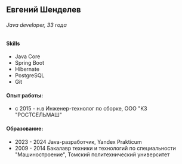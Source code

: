 ## Евгений Шенделев
###### Java developer, 33 года
  
#### Skills

- Java Core
- Spring Boot
- Hibernate
- PostgreSQL
- Git
  
####  Опыт работы: 
- с 2015 - н.в Инженер-технолог по сборке, ООО "КЗ "РОСТСЕЛЬМАШ"

#### Образование:

- 2023 - 2024 Java-разработчик, Yandex Prakticum
- 2009 - 2014 Бакалавр техники и технологий по специальности "Машиностроение", Томский политехнический университет
    



